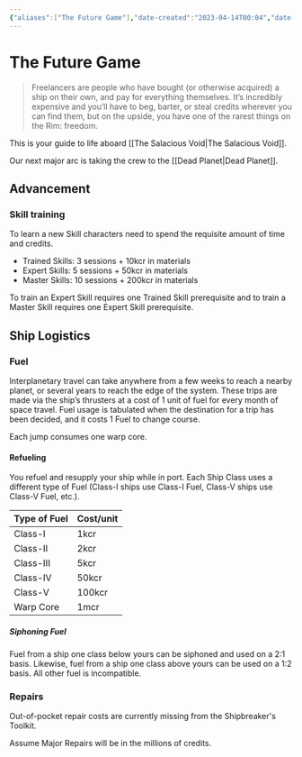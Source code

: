 ```yaml
---
{"aliases":["The Future Game"],"date-created":"2023-04-14T00:04","date-modified":"2023-04-19T17:31","dg-publish":true,"linter-yaml-title-alias":"The Future Game","tags":["mosh","tfg"],"title":"The Future Game","up":"[[mothership]]","permalink":"/spaces/mosh/support/tfg/","dgPassFrontmatter":true}
---
```



# The Future Game

> Freelancers are people who have bought (or otherwise acquired) a ship on their own, and pay for everything themselves. It’s incredibly expensive and you’ll have to beg, barter, or steal credits wherever you can find them, but on the upside, you have one of the rarest things on the Rim: freedom.

This is your guide to life aboard [[The Salacious Void\|The Salacious Void]].

Our next major arc is taking the crew to the [[Dead Planet\|Dead Planet]].

## Advancement

### Skill training

To learn a new Skill characters need to spend the requisite amount of time and credits.

- Trained Skills: 3 sessions + 10kcr in materials
- Expert Skills: 5 sessions + 50kcr in materials
- Master Skills: 10 sessions + 200kcr in materials
  
To train an Expert Skill requires one Trained Skill prerequisite and to train a Master Skill requires one Expert Skill prerequisite.

## Ship Logistics

### Fuel

Interplanetary travel can take anywhere from a few weeks to reach a nearby planet, or several years to reach the edge of the system. These trips are made via the ship’s thrusters at a cost of 1 unit of fuel for every month of space travel. Fuel usage is tabulated when the destination for a trip has been decided, and it costs 1 Fuel to change course.

Each jump consumes one warp core.

#### Refueling

You refuel and resupply your ship while in port. Each Ship Class uses a different type of Fuel (Class-I ships use Class-I Fuel, Class-V ships use Class-V Fuel, etc.).

| Type of Fuel | Cost/unit |
| ------------ | --------- |
| Class-I      | 1kcr      |
| Class-II     | 2kcr      |
| Class-III    | 5kcr      |
| Class-IV     | 50kcr     |
| Class-V      | 100kcr    |
| Warp Core    | 1mcr      | 

##### Siphoning Fuel

Fuel from a ship one class below yours can be siphoned and used on a 2:1 basis. Likewise, fuel from a ship one class above yours can be used on a 1:2 basis. All other fuel is incompatible.

### Repairs

Out-of-pocket repair costs are currently missing from the Shipbreaker's Toolkit.

Assume Major Repairs will be in the millions of credits.
